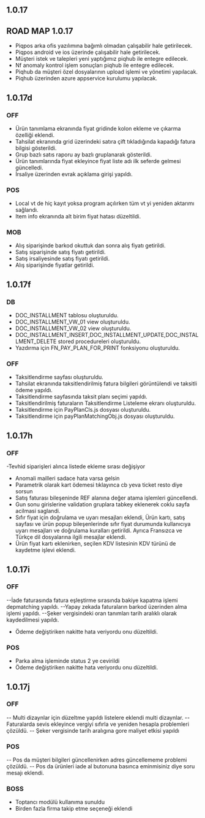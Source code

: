 ## 1.0.17
## ROAD MAP 1.0.17
- Piqpos arka ofis yazılımına bağımlı olmadan çalışabilir hale getirilecek.
- Piqpos android ve ios üzerinde çalışabilir hale getirilecek.
- Müşteri istek ve talepleri yeni yaptığımız piqhub ile entegre edilecek.
- Nf anomaly kontrol işlem sonuçları piqhub ile entegre edilecek.
- Piqhub da müşteri özel dosyalarının upload işlemi ve yönetimi yapılacak.
- Piqhub üzerinden azure appservice kurulumu yapılacak.

## 1.0.17d
### OFF
- Ürün tanımlama ekranında fiyat gridinde kolon ekleme ve çıkarma özelliği eklendi.
- Tahsilat ekranında grid üzerindeki satıra çift tıkladığında kapadığı fatura bilgisi gösterildi.
- Grup bazlı satıs raporu ay bazlı gruplanarak gösterildi.
- Ürün tanımlarında fiyat ekleyince fiyat liste adı ilk seferde gelmesi güncelledi.
- İrsaliye üzerinden evrak açıklama girişi yapıldı.
### POS
- Local vt de hiç kayıt yoksa program açılırken tüm vt yi yeniden aktarımı sağlandı.
- Item info ekranında alt birim fiyat hatası düzeltildi.
### MOB
- Alış siparişinde barkod okuttuk dan sonra alış fiyatı getirildi.
- Satış siparişinde satış fiyatı getirildi.
- Satış irsaliyesinde satış fiyatı getirildi.
- Alış siparişinde fiyatlar getirildi.

## 1.0.17f
### DB
- DOC_INSTALLMENT tablosu oluşturuldu.
- DOC_INSTALLMENT_VW_01 view oluşturuldu.
- DOC_INSTALLMENT_VW_02 view oluşturuldu.
- DOC_INSTALLMENT_INSERT,DOC_INSTALLMENT_UPDATE,DOC_INSTALLMENT_DELETE stored procedureleri oluşturuldu.
- Yazdırma için FN_PAY_PLAN_FOR_PRINT fonksiyonu oluşturuldu.
### OFF
- Taksitlendirme sayfası oluşturuldu.
- Tahsilat ekranında taksitlendirilmiş fatura bilgileri görüntülendi ve taksitli ödeme yapıldı.
- Taksitlendirme sayfasında taksit planı seçimi yapıldı.
- Taksitlendirilmiş faturaların Taksitlendirme Listeleme ekranı oluşturuldu.
- Taksitlendirme için PayPlanCls.js dosyası oluşturuldu.
- Taksitlendirme için payPlanMatchingObj.js dosyası oluşturuldu.

## 1.0.17h
### OFF
-Tevhid siparişleri alınca listede ekleme sırası değişiyor
- Anomali mailleri sadace hata varsa gelsin
- Parametrik olarak kart ödemesi tıklayınca cb yeva ticket resto diye sorsun
- Satış faturası bileşeninde REF alanına değer atama işlemleri güncellendi.
- Gun sonu girislerine validation gruplara tabkey eklenerek coklu sayfa acilmasi saglandi.
- Sıfır fiyat için doğrulama ve uyarı mesajları eklendi, Ürün kartı, satış sayfası ve ürün popup bileşenlerinde 
  sıfır fiyat durumunda kullanıcıya uyarı mesajları ve doğrulama kuralları getirildi. Ayrıca Fransızca ve 
  Türkçe dil dosyalarına ilgili mesajlar eklendi.
- Ürün fiyat kartı eklenirken, seçilen KDV listesinin KDV türünü de kaydetme işlevi eklendi.

## 1.0.17i
### OFF
--İade faturasında fatura eşleştirme sırasında bakiye kapatma işlemi depmatching yapıldı.
--Yapay zekada faturaların barkod üzerinden alma işlemi yapıldı.
--Şeker vergisindeki oran tanımları tarih aralıklı olarak kaydedilmesi yapıldı.
- Ödeme değiştiriken nakitte hata veriyordu onu düzeltildi.

### POS
- Parka alma işleminde status 2 ye cevirildi
- Ödeme değiştiriken nakitte hata veriyordu onu düzeltildi.

## 1.0.17j
### OFF
-- Multi dizaynlar için düzeltme yapıldı listelere eklendi multi dizaynlar.
-- Faturalarda sevis ekleyince vergiyi sıfırla ve yeniden hesapla problemleri çözüldü.
-- Şeker vergisinde tarih aralıgına gore maliyet etkisi yapıldı

### POS
-- Pos da müşteri bilgileri güncellenirken adres güncellememe problemi çözüldü.
-- Pos da ürünleri iade al butonuna basınca eminmisiniz diye soru mesajı eklendi.

### BOSS
- Toptancı modülü kullanıma sunuldu 
- Birden fazla firma takip etme seçeneği eklendi




